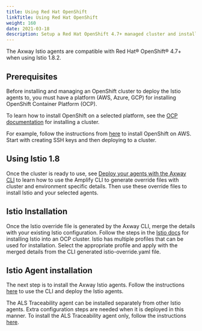 ```yaml
---
title: Using Red Hat OpenShift
linkTitle: Using Red Hat OpenShift
weight: 160
date: 2021-03-18
description: Setup a Red Hat OpenShift 4.7+ managed cluster and install Axway Istio Agents
---
```


The Axway Istio agents are compatible with Red Hat® OpenShift® 4.7+ when using Istio 1.8.2.

## Prerequisites

Before installing and managing an OpenShift cluster to deploy the Istio agents to, you must have a platform (AWS, Azure, GCP) for installing OpenShift Container Platform (OCP).

To learn how to install OpenShift on a selected platform, see the [OCP documentation](https://docs.openshift.com/container-platform/4.7/installing/installing-preparing.html) for installing a cluster.

For example, follow the instructions from [here](https://docs.openshift.com/container-platform/4.7/installing/installing_aws/installing-aws-default.html#ssh-agent-using_installing-aws-default) to install OpenShift on AWS. Start with creating SSH keys and then deploying to a cluster.

## Using Istio 1.8

Once the cluster is ready to use, see [Deploy your agents with the Axway CLI](/docs/central/mesh_management/deploy-your-agents-with-the-axway-cli/) to learn how to use the Amplify CLI to generate override files with cluster and environment specific details. Then use these override files to install Istio and your selected agents.

## Istio Installation

Once the Istio override file is generated by the Axway CLI, merge the details with your existing Istio configuration. Follow the steps in the [Istio docs](https://istio.io/latest/docs/setup/platform-setup/openshift/) for installing Istio into an OCP cluster. Istio has multiple profiles that can be used for installation. Select the appropriate profile and apply with the merged details from the CLI generated istio-override.yaml file.

## Istio Agent installation

The next step is to install the Axway Istio agents. Follow the instructions [here](/docs/central/mesh_management/deploy-your-agents-with-the-axway-cli/) to use the CLI and deploy the Istio agents.

The ALS Traceability agent can be installed separately from other Istio agents. Extra configuration steps are needed when it is deployed in this manner. To install the ALS Traceability agent only, follow the instructions [here](/docs/central/mesh_management/traceability_agent_configuration/).
